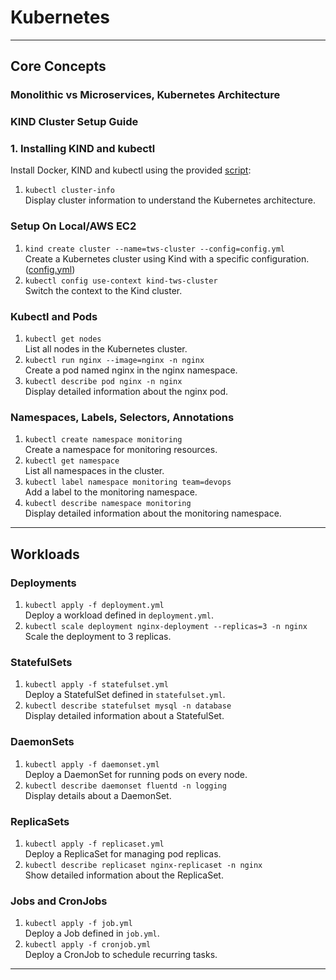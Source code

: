 # Kubernetes #


---

## **Core Concepts**

### Monolithic vs Microservices, Kubernetes Architecture

### KIND Cluster Setup Guide
### 1. Installing KIND and kubectl
Install Docker, KIND and kubectl using the provided [script](https://github.com/sanchitk2002/kubernete-project/blob/main/installation%20script/install.sh):

1. `kubectl cluster-info`  
   Display cluster information to understand the Kubernetes architecture.

### Setup On Local/AWS EC2

1. `kind create cluster --name=tws-cluster --config=config.yml`  
   Create a Kubernetes cluster using Kind with a specific configuration.([config.yml](https://github.com/sanchitk2002/kubernete-project/blob/main/kind-cluster/config.yml))
2. `kubectl config use-context kind-tws-cluster`  
   Switch the context to the Kind cluster.

### Kubectl and Pods

1. `kubectl get nodes`  
   List all nodes in the Kubernetes cluster.
2. `kubectl run nginx --image=nginx -n nginx`  
   Create a pod named nginx in the nginx namespace.
3. `kubectl describe pod nginx -n nginx`  
   Display detailed information about the nginx pod.

### Namespaces, Labels, Selectors, Annotations

1. `kubectl create namespace monitoring`  
   Create a namespace for monitoring resources.
2. `kubectl get namespace`  
   List all namespaces in the cluster.
3. `kubectl label namespace monitoring team=devops`  
   Add a label to the monitoring namespace.
4. `kubectl describe namespace monitoring`  
   Display detailed information about the monitoring namespace.

---

## **Workloads**

### Deployments

1. `kubectl apply -f deployment.yml`  
   Deploy a workload defined in `deployment.yml`.
2. `kubectl scale deployment nginx-deployment --replicas=3 -n nginx`  
   Scale the deployment to 3 replicas.

### StatefulSets

1. `kubectl apply -f statefulset.yml`  
   Deploy a StatefulSet defined in `statefulset.yml`.
2. `kubectl describe statefulset mysql -n database`  
   Display detailed information about a StatefulSet.

### DaemonSets

1. `kubectl apply -f daemonset.yml`  
   Deploy a DaemonSet for running pods on every node.
2. `kubectl describe daemonset fluentd -n logging`  
   Display details about a DaemonSet.

### ReplicaSets

1. `kubectl apply -f replicaset.yml`  
   Deploy a ReplicaSet for managing pod replicas.
2. `kubectl describe replicaset nginx-replicaset -n nginx`  
   Show detailed information about the ReplicaSet.

### Jobs and CronJobs

1. `kubectl apply -f job.yml`  
   Deploy a Job defined in `job.yml`.
2. `kubectl apply -f cronjob.yml`  
   Deploy a CronJob to schedule recurring tasks.

---
